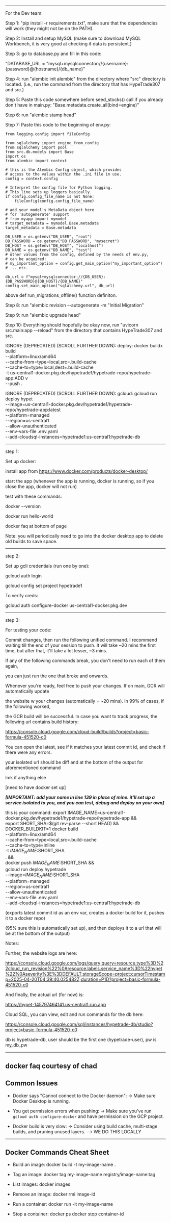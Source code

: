 
------------------------------------------------------------------------------------------------------------------------
For the Dev team:

Step 1: "pip install -r requirements.txt", make sure that the dependencies will work (they might not be on the PATH).

Step 2: Install and setup MySQL (make sure to download MySQL Workbench, it is very good at checking if data is persistent.)

Step 3: go to database.py and fill in this code:

"DATABASE_URL = "mysql+mysqlconnector://{username}:{password}@{hostname}/{db_name}"

Step 4: run "alembic init alembic" from the directory where "src" directory is located. (i.e., run the command from the directory that has HypeTrade307 and src.)

Step 5: Paste this code somewhere before seed_stocks() call if you already don't have in main.py: "Base.metadata.create_all(bind=engine)"

Step 6: run "alembic stamp head"

Step 7: Paste this code to the beginning of env.py:

```
from logging.config import fileConfig

from sqlalchemy import engine_from_config
from sqlalchemy import pool
from src.db.models import Base
import os
from alembic import context

# this is the Alembic Config object, which provides
# access to the values within the .ini file in use.
config = context.config

# Interpret the config file for Python logging.
# This line sets up loggers basically.
if config.config_file_name is not None:
    fileConfig(config.config_file_name)

# add your model's MetaData object here
# for 'autogenerate' support
# from myapp import mymodel
# target_metadata = mymodel.Base.metadata
target_metadata = Base.metadata

DB_USER = os.getenv("DB_USER", "root")
DB_PASSWORD = os.getenv("DB_PASSWORD", "mysecret")
DB_HOST = os.getenv("DB_HOST", "localhost")
DB_NAME = os.getenv("DB_NAME", "test")
# other values from the config, defined by the needs of env.py,
# can be acquired:
# my_important_option = config.get_main_option("my_important_option")
# ... etc.

db_url = f"mysql+mysqlconnector://{DB_USER}:{DB_PASSWORD}@{DB_HOST}/{DB_NAME}"
config.set_main_option("sqlalchemy.url", db_url)
```

above def run_migrations_offline() function definiton.


Step 8: run "alembic revision --autogenerate -m "Initial Migration"

Step 9: run "alembic upgrade head"

Step 10: Everything should hopefully be okay now, run "uvicorn src.main:app --reload" from the directory that contains HypeTrade307 and src.

IGNORE (DEPRECATED) (SCROLL FURTHER DOWN):
deploy:
docker buildx build \
--platform=linux/amd64 \
--cache-from=type=local,src=.build-cache \
--cache-to=type=local,dest=.build-cache \
-t us-central1-docker.pkg.dev/hypetrade1/hypetrade-repo/hypetrade-app:ADD v<x> \
--push .

IGNORE (DEPRECATED) (SCROLL FURTHER DOWN):
gcloud:
gcloud run deploy hypet \
--image=us-central1-docker.pkg.dev/hypetrade1/hypetrade-repo/hypetrade-app:latest \
--platform=managed \
--region=us-central1 \
--allow-unauthenticated \
--env-vars-file .env.yaml \
--add-cloudsql-instances=hypetrade1:us-central1:hypetrade-db

----------------------------------------------------------------------------------------------

step 1:

Set up docker:

install app from https://www.docker.com/products/docker-desktop/

start the app (whenever the app is running, docker is running, so if you close the app, docker will not run)

test with these commands:

docker --version

docker run hello-world

docker faq at bottom of page

Note: you will periodically need to go into the docker desktop app to delete old builds to save space.

-----------------------------------------------------------------------
step 2:

Set up gcli credentials (run one by one):

gcloud auth login

gcloud config set project hypetrade1


To verify creds:

gcloud auth configure-docker us-central1-docker.pkg.dev

-----------------------------------------------------------------------
step 3:

For testing your code:

Commit changes, then run the following unified command. I recommend waiting till the end of your session to push.
It will take ~20 mins the first time, but after that, it'll take a lot lesser, ~3 mins.

If any of the following commands break, you don't need to run each of them again,

you can just run the one that broke and onwards.

Whenever you're ready, feel free to push your changes. If on main, GCR will automatically update

the website w your changes (automatically = ~20 mins). In 99% of cases, if the following worked,

the GCR build will be successful. In case you want to track progress, the following url contains build history:

https://console.cloud.google.com/cloud-build/builds?project=basic-formula-451520-c0

You can open the latest, see if it matches your latest commit id, and check if there were any errors.

your isolated url should be diff and at the bottom of the output for aforementioned command

lmk if anything else

[need to have docker set up]

**_[IMPORTANT: add your name in line 139 in place of mine. it'll set up a service isolated to you, and you can test, debug and deploy on your own]_**

this is your command:
export IMAGE_NAME=us-central1-docker.pkg.dev/hypetrade1/hypetrade-repo/hypetrade-app && \
export SHORT_SHA=$(git rev-parse --short HEAD) && \
DOCKER_BUILDKIT=1 docker build \
--platform=linux/amd64 \
--cache-from=type=local,src=.build-cache \
--cache-to=type=inline \
-t $IMAGE_NAME:$SHORT_SHA \
. && \
docker push $IMAGE_NAME:$SHORT_SHA && \
gcloud run deploy hypetrade \
--image=$IMAGE_NAME:$SHORT_SHA \
--platform=managed \
--region=us-central1 \
--allow-unauthenticated \
--env-vars-file .env.yaml \
--add-cloudsql-instances=hypetrade1:us-central1:hypetrade-db

(exports latest commit id as an env var, creates a docker build for it, pushes it to a docker repo)

(95% sure this is automatically set up), and then deploys it to a url that will be at the bottom of the output)

Notes:

Further, the website logs are here:

https://console.cloud.google.com/logs/query;query=resource.type%3D%22cloud_run_revision%22%0Aresource.labels.service_name%3D%22hypet%22%0Aseverity%3E%3DDEFAULT;storageScope=project;cursorTimestamp=2025-04-20T04:39:40.025482Z;duration=P1D?project=basic-formula-451520-c0

And finally, the actual url (for now) is:

https://hypet-145797464141.us-central1.run.app

Cloud SQL, you can view, edit and run commands for the db here:

https://console.cloud.google.com/sql/instances/hypetrade-db/studio?project=basic-formula-451520-c0

db is hypetrade-db, user should be the first one (hypetrade-user), pw is my_db_pw

--------------------------------------------------------------------------------------------
docker faq courtesy of chad
-----------------------------
Common Issues
-----------------------------

- Docker says "Cannot connect to the Docker daemon":
  → Make sure Docker Desktop is running.

- You get permission errors when pushing:
  → Make sure you've run `gcloud auth configure-docker` and have permission on the GCP project.

- Docker build is very slow:
  → Consider using build cache, multi-stage builds, and pruning unused layers. --> WE DO THIS LOCALLY

-----------------------------
Docker Commands Cheat Sheet
-----------------------------

- Build an image:
  docker build -t my-image-name .

- Tag an image:
  docker tag my-image-name registry/image-name:tag

- List images:
  docker images

- Remove an image:
  docker rmi image-id

- Run a container:
  docker run -it my-image-name

- Stop a container:
  docker ps
  docker stop container-id
